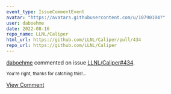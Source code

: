 ```yaml
---
event_type: IssueCommentEvent
avatar: "https://avatars.githubusercontent.com/u/10790104?"
user: daboehme
date: 2022-08-16
repo_name: LLNL/Caliper
html_url: https://github.com/LLNL/Caliper/pull/434
repo_url: https://github.com/LLNL/Caliper
---
```


<a href='https://github.com/daboehme' target='_blank'>daboehme</a> commented on issue <a href='https://github.com/LLNL/Caliper/pull/434' target='_blank'>LLNL/Caliper#434</a>.

<small>You're right, thanks for catching this!...</small>

<a href='https://github.com/LLNL/Caliper/pull/434' target='_blank'>View Comment</a>